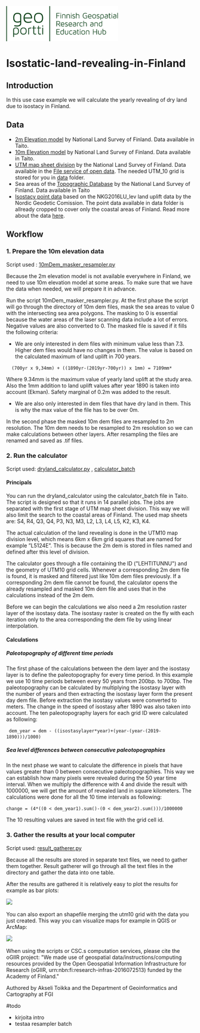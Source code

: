 <img src="https://github.com/geoportti/Logos/blob/master/geoportti_logo_300px.png">

# Isostatic-land-revealing-in-Finland

## Introduction
In this use case example we will calculate the yearly revealing of dry land due to isostacy in Finland. 
 
## Data

- [2m Elevation model][1] by National Land Survey of Finland. Data available in Taito.
- [10m Elevation model][2] by National Land Survey of Finland. Data available in Taito.
- [UTM map sheet division][9] by the National Land Survey of Finland. Data available in the [File service of open data][10]. The needed   UTM_10 grid is stored for you in [data][11] folder. 
- Sea areas of the [Topographic Database][3] by the National Land Survey of Finland. Data available in Taito
- [Isostacy point data][11] based on the NKG2016LU_lev land uplift data by the Nordic Geodetic Comission. The point data available in     data folder is allready cropped to cover only the coastal areas of Finland. Read more about the data [here][8].

## Workflow

### 1. Prepare the 10m elevation data

Script used :  [10mDem_masker_resampler.py][7]

Because the 2m elevation model is not available everywhere in Finland, we need to use 10m elevation model at some areas. To make sure that we have the data when needed, we will prepare it in advance. 

Run the script 10mDem_masker_resampler.py. At the first phase the script will go through the directory of 10m dem files, mask the sea areas to value 0 with the intersecting sea area polygons. The masking to 0 is essential because the water areas of the laser scanning data include a lot of errors. Negative values are also converted to 0. The masked file is saved if it fills the following criteria:

- We are only interested in dem files with minimum value less than 7.3. Higher dem files would have no changes in them. The value is based   on the calculated maximum of land uplift in 700 years. 
```pythonscript
  (700yr x 9,34mm) + ((1890yr-(2019yr-700yr)) x 1mm) = 7109mm* 
```
  Where 9.34mm is the maximum value of yearly land uplift at the study area. Also the 1mm addition to land uplift values after year 1890   is taken into account (Ekman). Safety marginal of 0.2m was added to the result.

- We are also only interested in dem files that have dry land in them. This is why the max value of the file has to be over 0m. 

In the second phase the masked 10m dem files are resampled to 2m resolution. The 10m dem needs to be resampled to 2m resolution so we can make calculations between other layers. After resampling the files are renamed and saved as .tif files.   


### 2. Run the calculator

Script used: [dryland_calculator.py][5] , [calculator_batch][6]

#### Principals

You can run the dryland_calculator using the calculator_batch file in Taito. The script is designed so that it runs in 14 parallel jobs. The jobs are separated with the first stage of UTM map sheet division. This way we will also limit the search to the coastal areas of Finland. The used map sheets are: S4, R4, Q3, Q4, P3, N3, M3, L2, L3, L4, L5, K2, K3, K4.

The actual calculation of the land revealing is done in the UTM10 map division level, which means 6km x 6km grid squares that are named for example ”L5124E”. This is because the 2m dem is stored in files named and defined after this level of division. 

The calculator goes through a file containing the ID ("LEHTITUNNU") and the geometry of UTM10 grid cells. Whenever a corresponding 2m dem file is found, it is masked and filtered just like 10m dem files previously. If a corresponding 2m dem file cannot be found, the calculator opens the already resampled and masked 10m dem file and uses that in the calculations instead of the 2m dem.

Before we can begin the calculations we also need a 2m resolution raster layer of the isostasy data. The isostasy raster is created on the fly with each iteration only to the area corresponding the dem file by using linear interpolation. 

#### Calculations

##### Paleotopography of different time periods

The first phase of the calculations between the dem layer and the isostasy layer is to define the paleotopography for every time period. 
In this example we use 10 time periods between every 50 years from 200bp. to 700bp. The paleotopography can be calculated by multiplying the isostasy layer with the number of years and then extracting the isostasy layer form the present day dem file. Before extraction the isostasy values were converted to meters. The change in the speed of isostasy after 1890 was also taken into account. The ten paleotopography layers for each grid ID were calculated as following:
```pythonscript
 dem_year = dem - ((isostasylayer*year)+(year-(year-(2019-1890)))/1000)
 ```
 ##### Sea level differences between consecutive paleotopographies
 
 In the next phase we want to calculate the difference in pixels that have values greater than 0 between consecutive paleotopographies. This way we can establish how many pixels were revealed during the 50 year time interval. When we multiply the difference with 4 and divide the result with 1000000, we will get the amount of revealed land in square kilometers. The calculations were done for all the 10 time intervals as following:
 ```pythonscript
 change = (4*((0 < dem_year1).sum()-(0 < dem_year2).sum()))/1000000
 ```
The 10 resulting values are saved in text file with the grid cell id. 

### 3. Gather the results at your local computer

Script used: [result_gatherer.py][4]

Because all the results are stored in separate text files, we need to gather them together. Result gatherer will go through all the text files in the directory and gather the data into one table.

After the results are gathered it is relatively easy to plot the results for example as bar plots:

<img src="https://github.com/geoportti/Isostatic-land-revealing-in-Finland/blob/master/Images/Yearly_revealing.png">


You can also export an shapefile merging the utm10 grid with the data you just created. This way you can visualize maps for example in QGIS or ArcMap:

<img src="https://github.com/geoportti/Isostatic-land-revealing-in-Finland/blob/master/Images/reveal_sum_small2.png">



When using the scripts or CSC.s computation services, please cite the oGIIR project: "We made use of geospatial data/instructions/computing resources provided by the Open Geospatial Information Infrastructure for Research (oGIIR, urn:nbn:fi:research-infras-2016072513) funded by the Academy of Finland."

Authored by Akseli Toikka and the Department of Geoinformatics and Cartography at FGI

#todo
- kirjoita intro
- testaa resampler batch

[1]:https://www.maanmittauslaitos.fi/en/maps-and-spatial-data/expert-users/product-descriptions/elevation-model-2-m
[2]:https://www.maanmittauslaitos.fi/en/maps-and-spatial-data/expert-users/product-descriptions/elevation-model-10-m
[3]:https://www.maanmittauslaitos.fi/en/maps-and-spatial-data/expert-users/product-descriptions/topographic-database
[4]:https://github.com/geoportti/Isostatic-land-revealing-in-Finland/blob/master/result_gatherer.py
[5]:https://github.com/geoportti/Isostatic-land-revealing-in-Finland/blob/master/dryland_calculator.py
[6]:https://github.com/geoportti/Isostatic-land-revealing-in-Finland/blob/master/calculator_batch
[7]:https://github.com/geoportti/Isostatic-land-revealing-in-Finland/blob/master/10mDem_masker_resampler.py
[8]:https://link.springer.com/article/10.1007/s00190-019-01280-8
[9]:https://www.maanmittauslaitos.fi/sites/maanmittauslaitos.fi/files/old/UTM_lehtijakopdf.pdf
[10]:https://tiedostopalvelu.maanmittauslaitos.fi/tp/kartta
[11]:https://github.com/geoportti/Isostatic-land-revealing-in-Finland/tree/master/data
